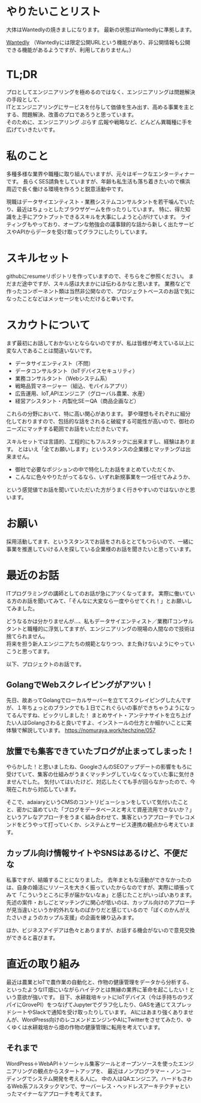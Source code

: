 # やりたいことリスト
大体はWantedlyの焼きましになります。
最新の状態はWantedlyに準拠します。

[Wantedly](https://www.wantedly.com/users/18437113)
（Wantedlyには限定公開URLという機能があり、非公開情報も公開できる機能があるようですが、利用しておりません。）

# TL;DR
プロとしてエンジニアリングを極めるのではなく、エンジニアリングは問題解決の手段として、  
ITとエンジニアリングにサービスを付与して価値を生み出す、高める事業を主とする、問題解決、改善のプロであろうと思っています。  
そのために、エンジニアリング ぷらす 広報や戦略など、どんどん異職種に手を広げていきたいです。  


# 私のこと
多種多様な業界や職種に取り組んでいますが、元々はギークなエンターティナーです。
長らくSES請負をしていますが、年齢も私生活も落ち着きたいので横浜周辺で長く働ける環境を作ろうと鋭意活動中です。

現職はデータサイエンティスト・業務システムコンサルタントを若干噛んでいたり、最近はちょっとしたブラウザゲームを作ったりしています。
特に、得た知識を上手にアウトプットできるスキルを大事にしようと心がけています。
ライティングもやっており、オープンな勉強会の議事録的な話から新しく出たサービスやAPIからデータを受け取ってグラフにしたりしています。

# スキルセット
githubにresumeリポジトリを作っていますので、そちらをご参照ください。
まだまだ途中ですが、スキル感は大まかには伝わるかなと思います。
業務などで作ったコンポーネント類は当然非公開なので、プロジェクトベースのお話で気になったことなどはメッセージをいただけると幸いです。

# スカウトについて
まず最初にお話しておかないとならないのですが、私は皆様が考えている以上に変な人であることは間違いないです。

- データサイエンティスト（不問）
- データコンサルタント（IoTデバイスセキュリティ）
- 業務コンサルタント（Webシステム系）
- 戦略品質マネージャー（組込、モバイルアプリ）
- 広告運用、IoT,APIエンジニア（グローバル農業、水産）
- 経営アシスタント・内製化SEーQA（商品企画など）

これらの分野において、特に高い関心があります。
夢や理想もそれぞれに細分化しておりますので、包括的な話をされると破綻する可能性が高いので、御社のニーズにマッチする範囲でお話をいただきたいです。

スキルセットでは言語的、工程的にもフルスタックに出来ますし、経験はあります。
とはいえ「全てお願いします」というスタンスの企業様とマッチングは出来ません。

- 御社で必要なポジションの中で特化したお話をまとめていただくか、
- こんなに色々やりたがってるなら、いずれ新規事業を一つ任せてみようか、

という感覚値でお話を聞いていただいた方がうまく行きやすいのではないかと思います。

# お願い
採用活動してます、というスタンスでお話をされるととてもつらいので、一緒に事業を推進していける人を探している企業様のお話を聞きたいと思っています。

# 最近のお話
ITプログラミングの講師としてのお話が急にアツくなってます。
実際に働いている方のお話を聞いてみて、「そんなに大変なら一度やらせてくれ！」とお願いしてみました。  
  
どうなるかは分かりませんが…、私もデータサイエンティスト／業務ITコンサルタントと職種的に浮気してますが、エンジニアリングの現場の人間なので技術は捨てられません。  
将来を担う新人エンジニアたちの規範となりつつ、また負けないようにやっていこうと思ってます。  
  
以下、プロジェクトのお話です。

## GolangでWebスクレイピングがアツい！
先日、故あってGolangでローカルサーバーを立ててスクレイピングしたんですが、１年ちょっとのブランクでも１日でこれぐらいの事ができちゃうようになってるんですね、ビックリしました！
まとめサイト・アンテナサイトを立ち上げたい人はGolangさわると良いですよ、インストールの仕方とか細かいことに実体験で解説しています。
https://nomuraya.work/techzine/057

## 放置でも集客できていたブログが止まってしまった！
やらかした！と思いましたね、GoogleさんのSEOアップデートの影響をもろに受けていて、集客の仕組みがうまくマッチングしていなくなっていた事に気付きませんでした。
気付いてはいたけど、対応したくても手が回らなかったので、今現在これから対応しています。

そこで、adaiaryというCMSのコントリビューションをしていて気付いたことと、密かに温めていた「ブログをデータベースと考えて資産流用できないか？」というアレなアプローチをうまく組み合わせて、集客というアプローチでレコメンドをどうやって打っていくか、システムとサービス連携の観点から考えています。

## カップル向け情報サイトやSNSはあるけど、不便だな
私事ですが、結婚することになりました。
去年まともな活動ができなかったのは、自身の婚活にリソースを大きく振っていたからなのですが、実際に頑張ってみて「こういうところに手が届かないなぁ」と感じたことがいっぱいあります。
先述の案件・おしごとマッチングに関心が低いのは、カップル向けのアプローチが見当違いというか的外れなものばかりだと感じているので「ぼくのかんがえたさいきょうのカップル支援」の企画を練り込みます。

ほか、ビジネスアイデアは色々とありますが、お話する機会がないので意見交換ができると喜びます。

# 直近の取り組み
最近は農業とIoTで農作業の自動化と、作物の健康管理をデータから分析する、といったようなIT畑にいながらハイテクとは無縁の業界に革命を起こしたい！という意欲が強いです。
目下、水耕栽培キットにIoTデバイス（今は手持ちのラズパイにGrovePI）をつなげてJupyterでグラフ化したり、GASを通じてスプレッドシートやSlackで通知を受け取ったりしています。
AIにはあまり強くありませんが、WordPress向けのレコメンドエンジンやAIにTwitterをさせてみたり、ゆくゆくは水耕栽培から畑の作物の健康管理に転用を考えています。  

## それまで
WordPress＋WebAPI＋ソーシャル集客ツールとオープンソースを使ったエンジニアリングの観点からスタートアップを、
最近はノンプログラマー・ノンコーディングでシステム開発を考える人に。
中の人はQAエンジニア。ハードもさわるWeb系フルスタックマンで、サーバーレス・ヘッドレスアーキテクチャといったマイナーなアプローチを考えてます。
